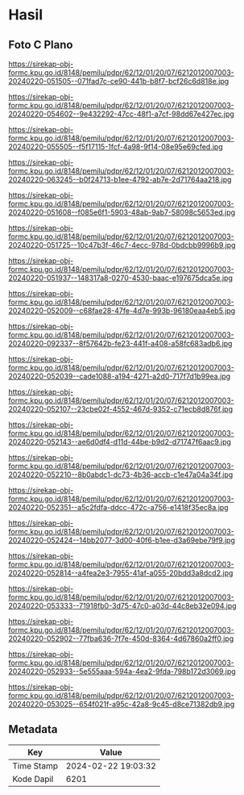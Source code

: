 # Hasil

## Foto C Plano

https://sirekap-obj-formc.kpu.go.id/8148/pemilu/pdpr/62/12/01/20/07/6212012007003-20240220-051505--071fad7c-ce90-441b-b8f7-bcf26c6d818e.jpg

https://sirekap-obj-formc.kpu.go.id/8148/pemilu/pdpr/62/12/01/20/07/6212012007003-20240220-054602--9e432292-47cc-48f1-a7cf-98dd67e427ec.jpg

https://sirekap-obj-formc.kpu.go.id/8148/pemilu/pdpr/62/12/01/20/07/6212012007003-20240220-055505--f5f17115-1fcf-4a98-9f14-08e95e69cfed.jpg

https://sirekap-obj-formc.kpu.go.id/8148/pemilu/pdpr/62/12/01/20/07/6212012007003-20240220-063245--b0f24713-b1ee-4792-ab7e-2d71764aa218.jpg

https://sirekap-obj-formc.kpu.go.id/8148/pemilu/pdpr/62/12/01/20/07/6212012007003-20240220-051608--f085e6f1-5903-48ab-9ab7-58098c5653ed.jpg

https://sirekap-obj-formc.kpu.go.id/8148/pemilu/pdpr/62/12/01/20/07/6212012007003-20240220-051725--10c47b3f-46c7-4ecc-978d-0bdcbb9996b9.jpg

https://sirekap-obj-formc.kpu.go.id/8148/pemilu/pdpr/62/12/01/20/07/6212012007003-20240220-051937--148317a8-0270-4530-baac-e197675dca5e.jpg

https://sirekap-obj-formc.kpu.go.id/8148/pemilu/pdpr/62/12/01/20/07/6212012007003-20240220-052009--c68fae28-47fe-4d7e-993b-96180eaa4eb5.jpg

https://sirekap-obj-formc.kpu.go.id/8148/pemilu/pdpr/62/12/01/20/07/6212012007003-20240220-092337--8f57642b-fe23-441f-a408-a58fc683adb6.jpg

https://sirekap-obj-formc.kpu.go.id/8148/pemilu/pdpr/62/12/01/20/07/6212012007003-20240220-052039--cade1088-a194-4271-a2d0-717f7d1b99ea.jpg

https://sirekap-obj-formc.kpu.go.id/8148/pemilu/pdpr/62/12/01/20/07/6212012007003-20240220-052107--23cbe02f-4552-467d-9352-c71ecb8d876f.jpg

https://sirekap-obj-formc.kpu.go.id/8148/pemilu/pdpr/62/12/01/20/07/6212012007003-20240220-052143--ae6d0df4-d11d-44be-b9d2-d71747f6aac9.jpg

https://sirekap-obj-formc.kpu.go.id/8148/pemilu/pdpr/62/12/01/20/07/6212012007003-20240220-052210--8b0abdc1-dc73-4b36-accb-c1e47a04a34f.jpg

https://sirekap-obj-formc.kpu.go.id/8148/pemilu/pdpr/62/12/01/20/07/6212012007003-20240220-052351--a5c2fdfa-ddcc-472c-a756-e1418f35ec8a.jpg

https://sirekap-obj-formc.kpu.go.id/8148/pemilu/pdpr/62/12/01/20/07/6212012007003-20240220-052424--14bb2077-3d00-40f6-b1ee-d3a69ebe79f9.jpg

https://sirekap-obj-formc.kpu.go.id/8148/pemilu/pdpr/62/12/01/20/07/6212012007003-20240220-052814--a4fea2e3-7955-41af-a055-20bdd3a8dcd2.jpg

https://sirekap-obj-formc.kpu.go.id/8148/pemilu/pdpr/62/12/01/20/07/6212012007003-20240220-053333--71918fb0-3d75-47c0-a03d-44c8eb32e094.jpg

https://sirekap-obj-formc.kpu.go.id/8148/pemilu/pdpr/62/12/01/20/07/6212012007003-20240220-052902--77fba636-7f7e-450d-8364-4d67860a2ff0.jpg

https://sirekap-obj-formc.kpu.go.id/8148/pemilu/pdpr/62/12/01/20/07/6212012007003-20240220-052933--5e555aaa-594a-4ea2-9fda-798b172d3069.jpg

https://sirekap-obj-formc.kpu.go.id/8148/pemilu/pdpr/62/12/01/20/07/6212012007003-20240220-053025--654f021f-a95c-42a8-9c45-d8ce71382db9.jpg


## Metadata

| Key        | Value               |
| ---------- | ------------------- |
| Time Stamp | 2024-02-22 19:03:32 |
| Kode Dapil | 6201                |



